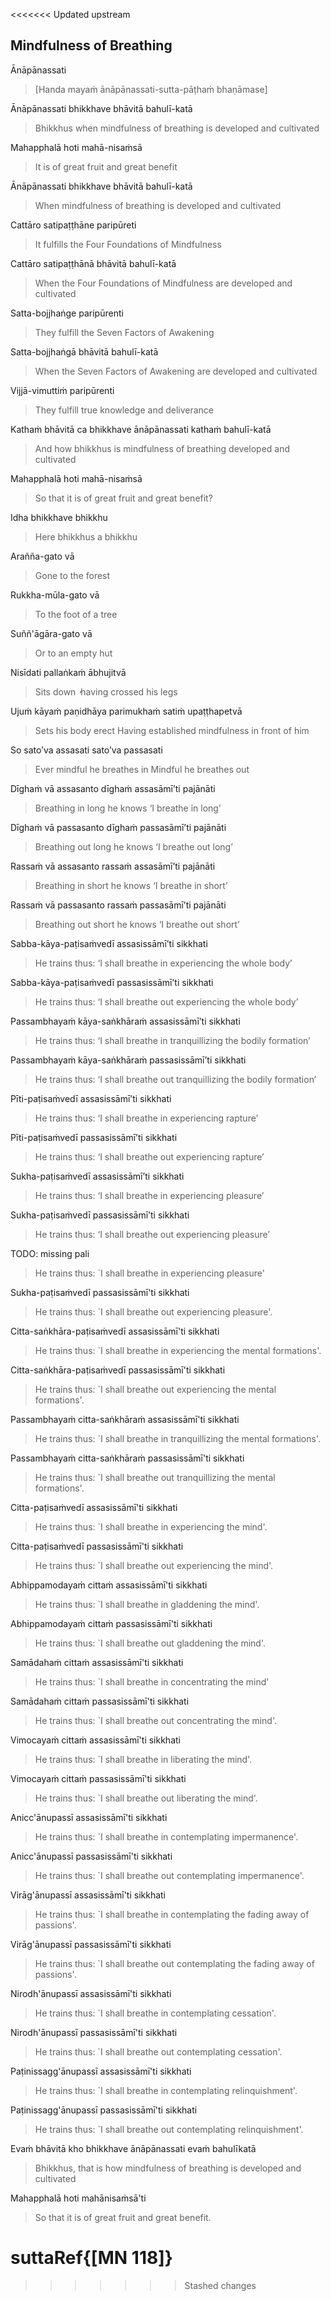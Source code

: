 <<<<<<< Updated upstream
## Mindfulness of Breathing<a id="mindfulness-of-breathing"></a>
Ānāpānassati

> [Handa mayaṁ ānāpānassati-sutta-pāṭhaṁ bhaṇāmase]

Ānāpānassati bhikkhave bhāvitā bahulī-katā

<div class="english">

> Bhikkhus when mindfulness of breathing is developed and cultivated

</div>

Mahapphalā hoti mahā-nisaṁsā

<div class="english">

> It is of great fruit and great benefit

</div>

Ānāpānassati bhikkhave bhāvitā bahulī-katā

<div class="english">

> When mindfulness of breathing is developed and cultivated

</div>

Cattāro satipaṭṭhāne paripūreti

<div class="english">

> It fulfills the Four Foundations of Mindfulness

</div>

Cattāro satipaṭṭhānā bhāvitā bahulī-katā

<div class="english">

> When the Four Foundations of Mindfulness are developed and cultivated

</div>

Satta-bojjhaṅge paripūrenti

<div class="english">

> They fulfill the Seven Factors of Awakening

</div>

Satta-bojjhaṅgā bhāvitā bahulī-katā

<div class="english">

> When the Seven Factors of Awakening are developed and cultivated

</div>

Vijjā-vimuttiṁ paripūrenti

<div class="english">

> They fulfill true knowledge and deliverance

</div>

Kathaṁ bhāvitā ca bhikkhave ānāpānassati kathaṁ bahulī-katā

<div class="english">

> And how bhikkhus is mindfulness of breathing developed and cultivated

</div>

Mahapphalā hoti mahā-nisaṁsā

<div class="english">

> So that it is of great fruit and great benefit?

</div>

Idha bhikkhave bhikkhu

<div class="english">

> Here bhikkhus a bhikkhu

</div>

Arañña-gato vā

<div class="english">

> Gone to the forest

</div>

Rukkha-mūla-gato vā

<div class="english">

> To the foot of a tree

</div>

Suññ'āgāra-gato vā

<div class="english">

> Or to an empty hut

</div>

Nisīdati pallaṅkaṁ ābhujitvā

<div class="english">

> Sits down  ̓  having crossed his legs

</div>

Ujuṁ kāyaṁ paṇidhāya parimukhaṁ satiṁ upaṭṭhapetvā

<div class="english">

> Sets his body erect
> Having established mindfulness in front of him

</div>

So sato’va assasati sato’va passasati

<div class="english">

> Ever mindful he breathes in
> Mindful he breathes out

</div>

Dīghaṁ vā assasanto dīghaṁ assasāmī’ti pajānāti

<div class="english">

> Breathing in long he knows ‘I breathe in long’

</div>

Dīghaṁ vā passasanto dīghaṁ passasāmī’ti pajānāti

<div class="english">

> Breathing out long he knows ‘I breathe out long’

</div>

Rassaṁ vā assasanto rassaṁ assasāmī’ti pajānāti

<div class="english">

> Breathing in short he knows ‘I breathe in short’

</div>

Rassaṁ vā passasanto rassaṁ passasāmī’ti pajānāti

<div class="english">

> Breathing out short he knows ‘I breathe out short’

</div>

Sabba-kāya-paṭisaṁvedī assasissāmī’ti sikkhati

<div class="english">

> He trains thus:
> ‘I shall breathe in experiencing the whole body’

</div>

Sabba-kāya-paṭisaṁvedī passasissāmī’ti sikkhati

<div class="english">

> He trains thus:
> ‘I shall breathe out experiencing the whole body’

</div>

Passambhayaṁ kāya-saṅkhāraṁ assasissāmī’ti sikkhati

<div class="english">

> He trains thus:
> ‘I shall breathe in tranquillizing the bodily formation’

</div>

Passambhayaṁ kāya-saṅkhāraṁ passasissāmī’ti sikkhati

<div class="english">

> He trains thus:
> ‘I shall breathe out tranquillizing the bodily formation’

</div>

Pīti-paṭisaṁvedī assasissāmī’ti sikkhati

<div class="english">

> He trains thus:
> ‘I shall breathe in experiencing rapture’

</div>

Pīti-paṭisaṁvedī passasissāmī’ti sikkhati

<div class="english">

> He trains thus:
> ‘I shall breathe out experiencing rapture’

</div>

Sukha-paṭisaṁvedī assasissāmī’ti sikkhati

<div class="english">

> He trains thus:
> ‘I shall breathe in experiencing pleasure’

</div>

Sukha-paṭisaṁvedī passasissāmī’ti sikkhati

<div class="english">

> He trains thus:
> ‘I shall breathe out experiencing pleasure’

</div>

TODO: missing pali

<div class="english">

> He trains thus: `I shall breathe in experiencing pleasure'

</div>

Sukha-paṭisaṁvedī passasissāmī'ti sikkhati

<div class="english">

> He trains thus: `I shall breathe out experiencing pleasure'.

</div>

Citta-saṅkhāra-paṭisaṁvedī assasissāmī'ti sikkhati

<div class="english">

> He trains thus: `I shall breathe in experiencing the mental formations'.

</div>

Citta-saṅkhāra-paṭisaṁvedī passasissāmī'ti sikkhati

<div class="english">

> He trains thus: `I shall breathe out experiencing the mental formations'.

</div>

Passambhayaṁ citta-saṅkhāraṁ assasissāmī'ti sikkhati

<div class="english">

> He trains thus: `I shall breathe in tranquillizing the mental formations'.

</div>

Passambhayaṁ citta-saṅkhāraṁ passasissāmī'ti sikkhati

<div class="english">

> He trains thus: `I shall breathe out tranquillizing the mental formations'.

</div>

Citta-paṭisaṁvedī assasissāmī'ti sikkhati

<div class="english">

> He trains thus: `I shall breathe in experiencing the mind'.

</div>

Citta-paṭisaṁvedī passasissāmī'ti sikkhati

<div class="english">

> He trains thus: `I shall breathe out experiencing the mind'.

</div>

Abhippamodayaṁ cittaṁ assasissāmī'ti sikkhati

<div class="english">

> He trains thus: `I shall breathe in gladdening the mind'.

</div>

Abhippamodayaṁ cittaṁ passasissāmī'ti sikkhati

<div class="english">

> He trains thus: `I shall breathe out gladdening the mind'.

</div>

Samādahaṁ cittaṁ assasissāmī'ti sikkhati

<div class="english">

> He trains thus: `I shall breathe in concentrating the mind'

</div>

Samādahaṁ cittaṁ passasissāmī'ti sikkhati

<div class="english">

> He trains thus: `I shall breathe out concentrating the mind'.

</div>

Vimocayaṁ cittaṁ assasissāmī'ti sikkhati

<div class="english">

> He trains thus: `I shall breathe in liberating the mind'.

</div>

Vimocayaṁ cittaṁ passasissāmī'ti sikkhati

<div class="english">

> He trains thus: `I shall breathe out liberating the mind'.

</div>

Anicc'ānupassī assasissāmī'ti sikkhati

<div class="english">

> He trains thus: `I shall breathe in contemplating impermanence'.

</div>

Anicc'ānupassī passasissāmī'ti sikkhati

<div class="english">

> He trains thus: `I shall breathe out contemplating impermanence'.

</div>

Virāg'ānupassī assasissāmī'ti sikkhati

<div class="english">

> He trains thus: `I shall breathe in contemplating the fading away of passions'.

</div>

Virāg'ānupassī passasissāmī'ti sikkhati

<div class="english">

> He trains thus: `I shall breathe out contemplating the fading away of passions'.

</div>

Nirodh'ānupassī assasissāmī'ti sikkhati

<div class="english">

> He trains thus: `I shall breathe in contemplating cessation'.

</div>

Nirodh'ānupassī passasissāmī'ti sikkhati

<div class="english">

> He trains thus: `I shall breathe out contemplating cessation'.

</div>

Paṭinissagg'ānupassī assasissāmī'ti sikkhati

<div class="english">

> He trains thus: `I shall breathe in contemplating relinquishment'.

</div>

Paṭinissagg'ānupassī passasissāmī'ti sikkhati

<div class="english">

> He trains thus: `I shall breathe out contemplating relinquishment'.

</div>

Evaṁ bhāvitā kho bhikkhave ānāpānassati evaṁ bahulīkatā

<div class="english">

> Bhikkhus, that is how mindfulness of breathing is developed and cultivated

</div>

Mahapphalā hoti mahānisaṁsā'ti

<div class="english">

> So that it is of great fruit and great benefit.

</div>

suttaRef{[MN 118]}
=======
>>>>>>> Stashed changes
